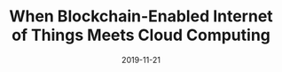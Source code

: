 ---
title: "When Blockchain-Enabled Internet of Things Meets Cloud Computing"
authors:
- Hui Lei
- Chao Qiu
- Haipeng Yao
- Song Guo

date: "2019-11-21"
doi: "https://doi.org/10.1109/MC.2019.2940857"

# Publication type.
# 1 = Conference paper; 2 = Journal article;
# 3 = Preprint Paper; 4 = Report; 5 = Book; 6 = Book section;
# 7 = Thesis; 8 = Patent
publication_types: ["2"]

# Publication name and optional abbreviated publication name.
publication: "*Computer*"
publication_short: "MC"

url_pdf: https://ieeexplore.ieee.org/abstract/document/8909936
# url_code: ''
# url_dataset: ''
# url_poster: ''
# url_project: ''
# url_slides: ''
# url_video: ''

---